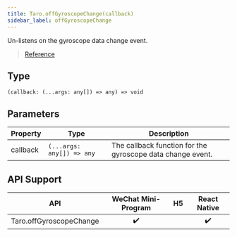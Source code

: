 ```yaml
---
title: Taro.offGyroscopeChange(callback)
sidebar_label: offGyroscopeChange
---
```


Un-listens on the gyroscope data change event.

> [Reference](https://developers.weixin.qq.com/miniprogram/en/dev/api/device/gyroscope/wx.offGyroscopeChange.html)

## Type

```tsx
(callback: (...args: any[]) => any) => void
```

## Parameters

<table>
  <thead>
    <tr>
      <th>Property</th>
      <th>Type</th>
      <th>Description</th>
    </tr>
  </thead>
  <tbody>
    <tr>
      <td>callback</td>
      <td><code>(...args: any[]) =&gt; any</code></td>
      <td>The callback function for the gyroscope data change event.</td>
    </tr>
  </tbody>
</table>

## API Support

| API | WeChat Mini-Program | H5 | React Native |
| :---: | :---: | :---: | :---: |
| Taro.offGyroscopeChange | ✔️ |  | ✔️ |
